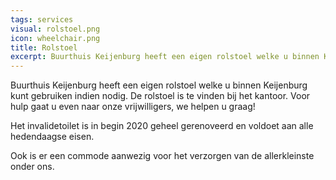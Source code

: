 ```yaml
---
tags: services
visual: rolstoel.png
icon: wheelchair.png
title: Rolstoel
excerpt: Buurthuis Keijenburg heeft een eigen rolstoel welke u binnen Keijenburg kunt gebruiken indien nodig. Ook is er een geheel gerenoveerde invalidetoilet aanwezig. 
---
```


Buurthuis Keijenburg heeft een eigen rolstoel welke u binnen Keijenburg kunt gebruiken indien nodig.
De rolstoel is te vinden bij het kantoor. Voor hulp gaat u even naar onze vrijwilligers, we helpen u graag!

Het invalidetoilet is in begin 2020 geheel gerenoveerd en voldoet aan alle hedendaagse eisen. 

Ook is er een commode aanwezig voor het verzorgen van de allerkleinste onder ons.
